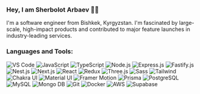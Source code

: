 ### Hey, I am Sherbolot Arbaev 👋🏻

I'm a software engineer from Bishkek, Kyrgyzstan. I'm fascinated by large-scale, high-impact products and contributed to major feature launches in industry-leading services.


### Languages and Tools:
![VS Code](https://img.shields.io/badge/-VSㅤCode-007ACC?style=for-the-badge&logo=Visual-Studio-Code&logoColor=fff)
![JavaScript](https://img.shields.io/badge/-JavaScript-F7DF1E?style=for-the-badge&logo=JavaScript&logoColor=black)
![TypeScript](https://img.shields.io/badge/-TypeScript-3178C6?style=for-the-badge&logo=TypeScript&logoColor=black)
![Node.js](https://img.shields.io/badge/-Node.js-339933?style=for-the-badge&logo=Node.js&logoColor=black)
![Express.js](https://img.shields.io/badge/-Express.js-000?style=for-the-badge&logo=Express&logoColor=black)
![Fastify.js](https://img.shields.io/badge/-Fastify.js-000?style=for-the-badge&logo=Fastify&logoColor=00D3A0)
![Nest.js](https://img.shields.io/badge/-Nest.js-E0234E?style=for-the-badge&logo=NestJS&logoColor=black)
![Next.js](https://img.shields.io/badge/-Next.js-000?style=for-the-badge&logo=Next.js&logoColor=black)
![React](https://img.shields.io/badge/-React-61DAFB?style=for-the-badge&logo=React&logoColor=black)
![Redux](https://img.shields.io/badge/-Redux-764ABC?style=for-the-badge&logo=Redux&logoColor=black)
![Three.js](https://img.shields.io/badge/-Three.js-000?style=for-the-badge&logo=Three.js&logoColor=black)
![Sass](https://img.shields.io/badge/-Sass-CC6699?style=for-the-badge&logo=Sass&logoColor=black)
![Tailwind](https://img.shields.io/badge/-Tailwind-38B2AC?style=for-the-badge&logo=Tailwind%20CSS&logoColor=black)
![Chakra UI](https://img.shields.io/badge/-Chakra%20UI-319795?style=for-the-badge&logo=Chakra%20UI&logoColor=black)
![Material UI](https://img.shields.io/badge/-Material%20UI-0081CB?style=for-the-badge&logo=Material-UI&logoColor=black)
![Framer Motion](https://img.shields.io/badge/-Framer%20Motion-0055FF?style=for-the-badge&logo=Framer&logoColor=black)
![Prisma](https://img.shields.io/badge/-Prisma-2D3748?style=for-the-badge&logo=Prisma&logoColor=black)
![PostgreSQL](https://img.shields.io/badge/-PostgreSQL-336791?style=for-the-badge&logo=PostgreSQL&logoColor=black)
![MySQL](https://img.shields.io/badge/-MySQL-4479A1?style=for-the-badge&logo=MySQL&logoColor=black)
![Mongo DB](https://img.shields.io/badge/-Mongo%20DB-47A248?style=for-the-badge&logo=MongoDB&logoColor=black)
![Git](https://img.shields.io/badge/-Git-F05032?style=for-the-badge&logo=Git&logoColor=fff)
![Docker](https://img.shields.io/badge/-Docker-fff?style=for-the-badge&logo=Docker&logoColor=000)
![AWS](https://img.shields.io/badge/-AWS-fff?style=for-the-badge&logo=Amazon%20AWS&logoColor=000)
![Supabase](https://img.shields.io/badge/-Supabase-fff?style=for-the-badge&logo=Supabase&logoColor=000)



<!-- ### Follow Me:
[![Instagram](https://img.shields.io/badge/-Instagram-fff?style=for-the-badge&logo=instagram&logoColor=000)](https://www.instagram.com/thearbaev/)
[![YouTube](https://img.shields.io/badge/-YouTube-fff?style=for-the-badge&logo=YouTube&logoColor=000)](https://www.youtube.com/@arbaevsherbolot)
[![YouTube](https://img.shields.io/badge/-Twitter-fff?style=for-the-badge&logo=Twitter&logoColor=000)](https://twitter.com/arbaevsherbolot)
### My stats:
[![Anurag's GitHub stats](https://github-readme-stats.vercel.app/api?username=anuraghazra&show_icons=true&theme=dark)](https://github.com/anuraghazra/github-readme-stats) 

[![Top Langs](https://github-readme-stats.vercel.app/api/top-langs/?username=anuraghazra&layout=compact&theme=dark)](https://github.com/anuraghazra/github-readme-stats)

 -->
